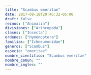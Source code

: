 ```yaml
---
title: "Scambus emeritae"
date: 2017-08-18T20:46:32-06:00
draft: false
reinos: ["Animalia"]
divisiones: ["Arthropoda"]
clases: ["Insecta"]
ordenes: ["Hymenoptera"]
familias: ["Ichneumonidae"]
generos: ["Scambus"]
especie: "emeritae"
nombre_cientifico: "Scambus emeritae"
nombre_comun: ""
nombre_ingles: ""
---
```

